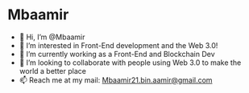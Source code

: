 # Mbaamir

- 👋 Hi, I’m @Mbaamir
- 👀 I’m interested in Front-End development and the Web 3.0!
- 🌱 I’m currently working as a Front-End and Blockchain Dev
- 💞️ I’m looking to collaborate with people using Web 3.0 to make the world a better place
- 📫 Reach me at my mail: Mbaamir21.bin.aamir@gmail.com
